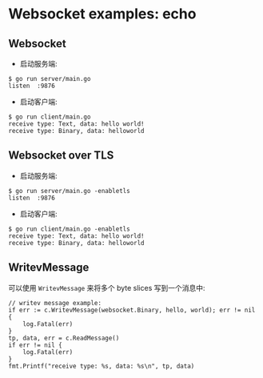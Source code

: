 # Websocket examples: echo

## Websocket

* 启动服务端:

```shell
$ go run server/main.go 
listen  :9876
```

* 启动客户端:

```shell
$ go run client/main.go
receive type: Text, data: hello world!
receive type: Binary, data: helloworld
```

## Websocket over TLS

* 启动服务端:

```shell
$ go run server/main.go -enabletls
listen  :9876
```

* 启动客户端:

```shell
$ go run client/main.go -enabletls
receive type: Text, data: hello world!
receive type: Binary, data: helloworld
```

## WritevMessage

可以使用 `WritevMessage` 来将多个 byte slices 写到一个消息中:

```golang
// writev message example:
if err := c.WritevMessage(websocket.Binary, hello, world); err != nil {
	log.Fatal(err)
}
tp, data, err = c.ReadMessage()
if err != nil {
	log.Fatal(err)
}
fmt.Printf("receive type: %s, data: %s\n", tp, data)
```
